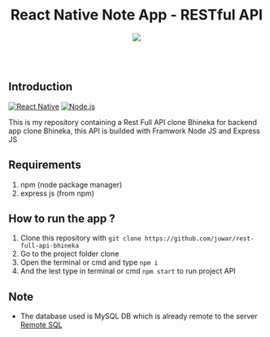 <h1 align='center'>React Native Note App - RESTful API</h1>

<p align='center'>
  <a href='https://miro.medium.com/max/700/0*cQTv5n6xV7opBBIB'>
  <img src='https://kreitech.io/blog/wp-content/uploads/2018/10/1_-NOQtyJAGQ1RNC3iVt_thA.png' />
  </a>
</p>

<br>
<br>

## Introduction
[![React Native](https://img.shields.io/badge/Express%20-4.17.1-blue.svg?style=rounded-square)](https://expressjs.com/)
[![Node.js](https://img.shields.io/badge/Node.js-v.11.15-green.svg?style=rounded-square)](https://nodejs.org/)

This is my repository containing a Rest Full API clone Bhineka for backend app clone Bhineka, this API is builded with Framwork Node JS and Express JS

## Requirements
1. npm (node package manager)
2. express js (from npm)

## How to run the app ?
1. Clone this repository with `git clone https://github.com/juwar/rest-full-api-bhineka`
2. Go to the project folder clone
3. Open the terminal or cmd and type `npm i`
4. And the lest type in terminal or cmd `npm start` to run project API

## Note
* The database used is MySQL DB which is already remote to the server [Remote SQL](https://github.com/juwar/simpleAppNoteRestAPI)
